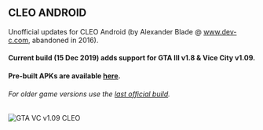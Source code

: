 ## CLEO ANDROID
Unofficial updates for CLEO Android (by Alexander Blade @ www.dev-c.com, abandoned in 2016).

#### Current build **(15 Dec 2019)** adds support for **GTA III v1.8 & Vice City v1.09.**
#### Pre-built APKs are available [here](https://mega.nz/#F!rqg0mQDJ!XhZPrSY0u5DmzuWHkYslBA).
###### For older game versions use the [last official build](https://github.com/3LC/CLEO.ANDROID.Unofficial.Updates/tree/master/old%20versions/Official%20versions%20(deprecated)/04%20May%202016%20(Last%20official%20build)).

![GTA VC v1.09 CLEO](https://raw.githubusercontent.com/3LC/CLEO.ANDROID.Unofficial.Updates/master/15%20Dec%202019/Instructions%20%26%20Info/Screenshots/VC.png)
